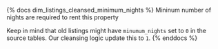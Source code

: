 {% docs dim_listings_cleansed_minimum_nights %}
Mininum number of nights are required to rent this property

Keep in mind that old listings might have `minumum_nights` set to `0` in the source tables. Our cleansing logic update this to `1`.
{% enddocs %}
